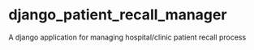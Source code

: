 # django_patient_recall_manager
A django application for managing hospital/clinic patient recall process
